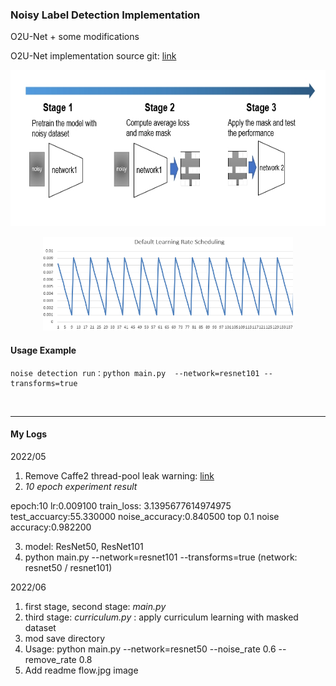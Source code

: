 ### Noisy Label Detection Implementation
O2U-Net + some modifications

O2U-Net implementation source git: [link](https://github.com/hjimce/O2U-Net)

<p align="center">
  <img src="image/flow.jpg" width="600" height="250" />
</p>

<p align="center">
  <img src="image/lr_scheduling.png" width="400" height="150" />
</p>
     
#### Usage Example
```shell
noise detection run：python main.py  --network=resnet101 --transforms=true
```

<br/>

---
#### My Logs

2022/05
1. Remove Caffe2 thread-pool leak warning: [link](https://github.com/pytorch/pytorch/commit/567e6d3a8766133f384eb1e00635b21ed638d187)
2. *10 epoch experiment result*

epoch:10 lr:0.009100 train_loss: 3.1395677614974975 test_accuarcy:55.330000 noise_accuracy:0.840500 top 0.1 noise accuracy:0.982200

3. model: ResNet50, ResNet101
4. python main.py  --network=resnet101 --transforms=true (network: resnet50 / resnet101)

2022/06
1. first stage, second stage: *main.py*
2. third stage: *curriculum.py* : apply curriculum learning with masked dataset
3. mod save directory
4. Usage: python main.py  --network=resnet50  --noise_rate 0.6 --remove_rate 0.8
5. Add readme flow.jpg image
